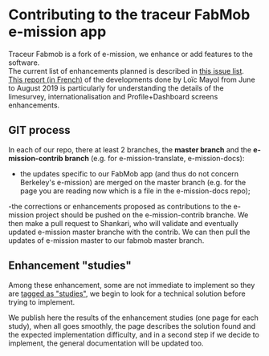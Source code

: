 # Contributing to the traceur FabMob e-mission app

Traceur Fabmob is a fork of e-mission, we enhance or add features to the software.  
The current list of enhancements planned is described in [this issue list](https://github.com/fabmob/e-mission-phone-fabmob/issues).  
[This report (in French)](https://drive.google.com/file/d/1h7PWoA6sJBYYeRoO2OgSiibv1ZJH8VLZ/view) of the developments done by Loïc Mayol from June to August 2019 is particularly for understanding the details of the limesurvey, internationalisation and Profile+Dashboard screens enhancements.

## GIT process
In each of our repo, there at least 2 branches, the **master branch** and the **e-mission-contrib branch** (e.g. for e-mission-translate, e-mission-docs):

- the updates specific to our FabMob app (and thus do not concern Berkeley's e-mission) are merged on the master branch (e.g. for the page you are reading now which is a file in the e-mission-docs repo);

-the corrections or enhancements proposed as contributions to the e-mission project should be pushed on the e-mission-contrib branche. We then make a pull request to Shankari, who will validate and eventually updated e-mission master branche with the contrib. We can then pull the updates of e-mission master to our fabmob master branch.


## Enhancement "studies"
Among these enhancement, some are not immediate to implement so they are [tagged as "studies"](https://github.com/fabmob/e-mission-phone-fabmob/issues?utf8=%E2%9C%93&q=label%3Astudy+), 
we begin to look for a technical solution before trying to implement.

We publish here the results of the enhancement studies (one page for each study), when all goes smoothly, the page describes the solution found and the expected implementation difficulty,
and in a second step if we decide to implement, the general documentation will be updated too.
